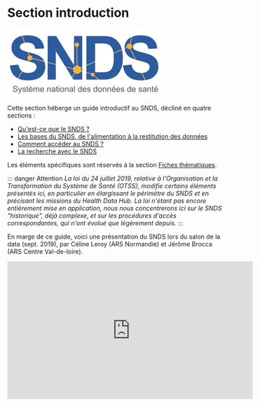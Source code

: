 # Section introduction
<!-- SPDX-License-Identifier: MPL-2.0 -->

![le SNDS](../files/images/logo/logoSNDS.jpg)


Cette section héberge un guide introductif au SNDS, décliné en quatre sections :
- [Qu'est-ce que le SNDS ?](01-snds.md)
- [Les bases du SNDS, de l'alimentation à la restitution des données](02-bases-snds.md)
- [Comment accéder au SNDS ?](03-acces-snds.md)
- [La recherche avec le SNDS](04-recherche-snds)

Les éléments spécifiques sont réservés à la section [Fiches thématiques](../fiches/README.md).


::: danger Attention
_La loi du 24 juillet 2019, relative à l'Organisation et la Transformation du Système de Santé (OTSS), modifie certains éléments présentés ici, en particulier en élargissant le périmètre du SNDS et en précisant les missions du Health Data Hub.
La loi n'étant pas encore entièrement mise en application, nous nous concentrerons ici sur le SNDS "historique", déjà complexe, et sur les procédures d'accès correspondantes, qui n'ont évolué que légèrement depuis._
:::

En marge de ce guide, voici une présentation du SNDS lors du salon de la data (sept. 2019), par Céline Leroy (ARS Normandie) et Jérôme Brocca (ARS Centre Val-de-loire).

<iframe width="560" height="315" src="https://www.youtube-nocookie.com/embed/6xYtk04S7k8?start=58" frameborder="0" allow="accelerometer; autoplay; encrypted-media; gyroscope; picture-in-picture" allowfullscreen></iframe>

